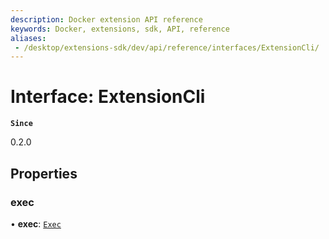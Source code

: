 ```yaml
---
description: Docker extension API reference
keywords: Docker, extensions, sdk, API, reference
aliases: 
 - /desktop/extensions-sdk/dev/api/reference/interfaces/ExtensionCli/
---
```


# Interface: ExtensionCli

**`Since`**

0.2.0

## Properties

### exec

• **exec**: [`Exec`](Exec.md)
